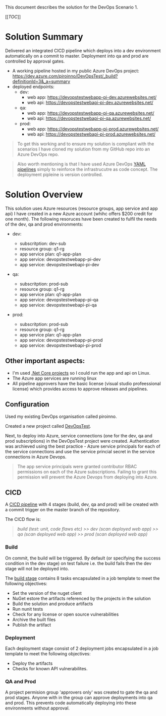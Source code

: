 This document describes the solution for the DevOps Scenario 1.

[[_TOC_]]


# Solution Summary
Delivered an integrated CICD pipeline which deploys into a dev environment automatically on a commit to master. Deployment into qa and prod are controlled by approval gates.
- A working pipeline hosted in my public Azure DevOps project: https://dev.azure.com/piroinno/DevOpsTest/_build?definitionId=3&_a=summary
- deployed endpoints:
  - dev:
    - web app: https://devopstestwebapp-pi-dev.azurewebsites.net/
    - web api: https://devopstestwebapi-pi-dev.azurewebsites.net/
  - qa:
    - web app: https://devopstestwebapp-pi-qa.azurewebsites.net/
    - web api: https://devopstestwebapi-pi-qa.azurewebsites.net/
  - prod:
    - web app: https://devopstestwebapp-pi-prod.azurewebsites.net/
    - web api: https://devopstestwebapi-pi-prod.azurewebsites.net/

> To get this working and to ensure my solution is compliant with the scenarios I have cloned my solution from my GitHub repo into an Azure DevOps repo.

> Also worth mentioning is that I have used Azure DevOps [YAML pipelines](https://docs.microsoft.com/en-us/azure/devops/pipelines/get-started/what-is-azure-pipelines?view=azure-devops) simply to reinforce the infrastrucutre as code concept. The deployment pipleine is version controlled.
# Solution Overview

This solution uses Azure resources (resource groups, app service and app api) I have created in a new Azure account (whihc offers $200 credit for one month).
The following resoruces have been created to fulfil the needs of the dev, qa and prod environments:

- dev:
  - subscritption: dev-sub
  - resource group: q1-rg
  - app service plan: q1-app-plan
  - app service: devopstestwebapp-pi-dev
  - app service: devopstestwebapi-pi-dev

- qa:
  - subscritption: prod-sub
  - resource group: q1-rg
  - app service plan: q1-app-plan
  - app service: devopstestwebapp-pi-qa
  - app service: devopstestwebapi-pi-qa

- prod:
  - subscritption: prod-sub
  - resource group: q1-rg
  - app service plan: q1-app-plan
  - app service: devopstestwebapp-pi-prod
  - app service: devopstestwebapi-pi-prod


## Other important aspects:

- I'm used [.Net Core projects](app/DevOpsTest/DevOpsTest.sln) so I could run the app and api on Linux.
- The Azure app services are running linux
- All pipeline approvers have the basic license (visual studio profeessional license) which provides access to approve releases and pipelines.


## Configuration
Used my existing DevOps organisation called piroinno.

Created a new project called [DevOpsTest](https://dev.azure.com/piroinno/DevOpsTest).

Next, to deploy into Azure, service connections (one for the dev, qa and prod subscriptions) in the DevOpsTest project were created. Authentication was archieved using the best practice - Azure service principals for each of the service connections and use the service princial secret in the service connections in Azure Devops.

> The app service principals were granted contributor RBAC permissions on each of the Azure subscriptions. Failing to grant this permission will prevent the Azure Devops from deploying into Azure.

## CICD
A [CICD pipeline](azdo/azure-pieplines.yml) with 4 stages (build, dev, qa and prod) will be created with a commit trigger on the master branch of the repository.

The CICD flow is: 
>_build (test: unit, code flaws etc) >> dev (scan deployed web app) >> qa (scan deployed web app) >> prod (scan deployed web app)_

### Build
On commit, the build will be triggered. By default (or specifying the success condition in the dev stage) on test failure i.e. the build fails then the dev stage will not be deployed into.

The [build stage](azdo/templates/job-build.yml) contains 8 tasks encapsulated in a job template to meet the following objectives:

- Set the version of the nuget client
- NuGet estore the artifacts referenced by the projects in the solution
- Build the solution and produce artifacts
- Run nunit tests
- Check for any license or open source vulnerabilities
- Archive the built files
- Publish the artifact

### Deployment
Each deployment stage consist of 2 deployment jobs encapsulated in a job template to meet the following objectives:

- Deploy the artifacts
- Checks for known API vulnerabilites.

### QA and Prod
A project permision group 'approvers only' was created to gate the qa and prod stages. Anyone with in the group can approve deployments into qa and prod. This prevents code automatically deploying into these environments without approval.